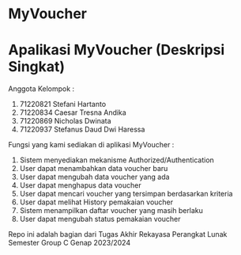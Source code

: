 # MyVoucher
# Apalikasi MyVoucher (Deskripsi Singkat)

Anggota Kelompok :
1. 71220821	Stefani Hartanto
2. 71220834	Caesar Tresna Andika
3. 71220869	Nicholas Dwinata
4. 71220937	Stefanus Daud Dwi Haressa

Fungsi yang kami sediakan di aplikasi MyVoucher :

1. Sistem menyediakan mekanisme Authorized/Authentication
2. User dapat menambahkan data voucher baru
3. User dapat mengubah data voucher yang ada
4. User dapat menghapus data voucher
5. User dapat mencari voucher yang tersimpan berdasarkan kriteria
6. User dapat melihat History pemakaian voucher
7. Sistem menampilkan daftar voucher yang masih berlaku
8. User dapat mengubah status pemakaian voucher


Repo ini adalah bagian dari Tugas Akhir Rekayasa Perangkat Lunak Semester Group C Genap 2023/2024

